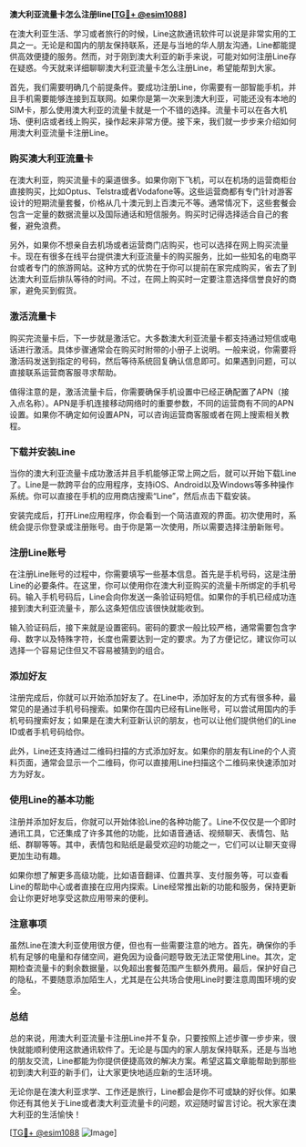 **澳大利亚流量卡怎么注册line[[TG💪+ @esim1088](https://t.me/s/esim1088)]**

在澳大利亚生活、学习或者旅行的时候，Line这款通讯软件可以说是非常实用的工具之一。无论是和国内的朋友保持联系，还是与当地的华人朋友沟通，Line都能提供高效便捷的服务。然而，对于刚到澳大利亚的新手来说，可能对如何注册Line存在疑惑。今天就来详细聊聊澳大利亚流量卡怎么注册Line，希望能帮到大家。

首先，我们需要明确几个前提条件。要成功注册Line，你需要有一部智能手机，并且手机需要能够连接到互联网。如果你是第一次来到澳大利亚，可能还没有本地的SIM卡，那么使用澳大利亚的流量卡就是一个不错的选择。流量卡可以在各大机场、便利店或者线上购买，操作起来非常方便。接下来，我们就一步步来介绍如何用澳大利亚流量卡注册Line。

### **购买澳大利亚流量卡**
在澳大利亚，购买流量卡的渠道很多。如果你刚下飞机，可以在机场的运营商柜台直接购买，比如Optus、Telstra或者Vodafone等。这些运营商都有专门针对游客设计的短期流量套餐，价格从几十澳元到上百澳元不等。通常情况下，这些套餐会包含一定量的数据流量以及国际通话和短信服务。购买时记得选择适合自己的套餐，避免浪费。

另外，如果你不想亲自去机场或者运营商门店购买，也可以选择在网上购买流量卡。现在有很多在线平台提供澳大利亚流量卡的购买服务，比如一些知名的电商平台或者专门的旅游网站。这种方式的优势在于你可以提前在家完成购买，省去了到达澳大利亚后排队等待的时间。不过，在网上购买时一定要注意选择信誉良好的商家，避免买到假货。

### **激活流量卡**
购买完流量卡后，下一步就是激活它。大多数澳大利亚流量卡都支持通过短信或电话进行激活。具体步骤通常会在购买时附带的小册子上说明。一般来说，你需要将激活码发送到指定的号码，然后等待系统回复确认信息即可。如果遇到问题，可以直接联系运营商客服寻求帮助。

值得注意的是，激活流量卡后，你需要确保手机设置中已经正确配置了APN（接入点名称）。APN是手机连接移动网络时的重要参数，不同的运营商有不同的APN设置。如果你不确定如何设置APN，可以咨询运营商客服或者在网上搜索相关教程。

### **下载并安装Line**
当你的澳大利亚流量卡成功激活并且手机能够正常上网之后，就可以开始下载Line了。Line是一款跨平台的应用程序，支持iOS、Android以及Windows等多种操作系统。你可以直接在手机的应用商店搜索“Line”，然后点击下载安装。

安装完成后，打开Line应用程序，你会看到一个简洁直观的界面。初次使用时，系统会提示你登录或注册账号。由于你是第一次使用，所以需要选择注册新账号。

### **注册Line账号**
在注册Line账号的过程中，你需要填写一些基本信息。首先是手机号码，这是注册Line的必要条件。在这里，你可以使用你在澳大利亚购买的流量卡所绑定的手机号码。输入手机号码后，Line会向你发送一条验证码短信。如果你的手机已经成功连接到澳大利亚流量卡，那么这条短信应该很快就能收到。

输入验证码后，接下来就是设置密码。密码的要求一般比较严格，通常需要包含字母、数字以及特殊字符，长度也需要达到一定的要求。为了方便记忆，建议你可以选择一个容易记住但又不容易被猜到的组合。

### **添加好友**
注册完成后，你就可以开始添加好友了。在Line中，添加好友的方式有很多种，最常见的是通过手机号码搜索。如果你在国内已经有Line账号，可以尝试用国内的手机号码搜索好友；如果是在澳大利亚新认识的朋友，也可以让他们提供他们的Line ID或者手机号码给你。

此外，Line还支持通过二维码扫描的方式添加好友。如果你的朋友有Line的个人资料页面，通常会显示一个二维码，你可以直接用Line扫描这个二维码来快速添加对方为好友。

### **使用Line的基本功能**
注册并添加好友后，你就可以开始体验Line的各种功能了。Line不仅仅是一个即时通讯工具，它还集成了许多其他的功能，比如语音通话、视频聊天、表情包、贴纸、群聊等等。其中，表情包和贴纸是最受欢迎的功能之一，它们可以让聊天变得更加生动有趣。

如果你想了解更多高级功能，比如语音翻译、位置共享、支付服务等，可以查看Line的帮助中心或者直接在应用内探索。Line经常推出新的功能和服务，保持更新会让你更好地享受这款应用带来的便利。

### **注意事项**
虽然Line在澳大利亚使用很方便，但也有一些需要注意的地方。首先，确保你的手机有足够的电量和存储空间，避免因为设备问题导致无法正常使用Line。其次，定期检查流量卡的剩余数据量，以免超出套餐范围产生额外费用。最后，保护好自己的隐私，不要随意添加陌生人，尤其是在公共场合使用Line时要注意周围环境的安全。

### **总结**
总的来说，用澳大利亚流量卡注册Line并不复杂，只要按照上述步骤一步步来，很快就能顺利使用这款通讯软件了。无论是与国内的家人朋友保持联系，还是与当地的朋友交流，Line都能为你提供便捷高效的解决方案。希望这篇文章能帮助到那些初到澳大利亚的新手们，让大家更快地适应新的生活环境。

无论你是在澳大利亚求学、工作还是旅行，Line都会是你不可或缺的好伙伴。如果你还有其他关于Line或者澳大利亚流量卡的问题，欢迎随时留言讨论。祝大家在澳大利亚的生活愉快！

[[TG💪+ @esim1088](https://t.me/s/esim1088) ![Image](https://i.postimg.cc/4NQfJmqS/Snipaste-2025-05-13-00-14-12.png)]